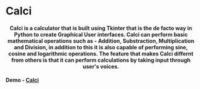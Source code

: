 # Calci 

<center><h4>Calci is a calculator that is built using Tkinter that is the de facto way in Python to create Graphical User interfaces. Calci can perform basic mathematical operations such as - Addition, Substraction, Multiplication and Division, in addition to this it is also capable of performing sine, cosine and logarithmic operations. The feature that makes Calci differnt from others is that it can perform calculations by taking input through user's voices.</h4></center>
<p><h4>Demo - <a href = "https://youtu.be/0IY8j9kHmH0">Calci</a></h4></p>
